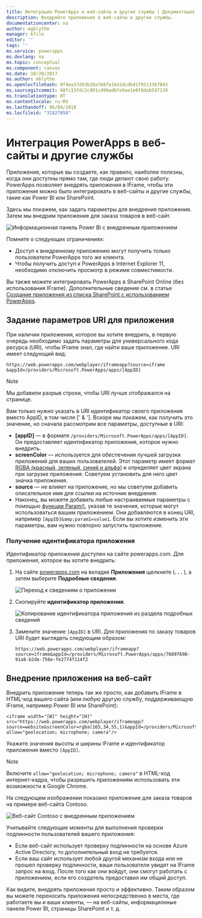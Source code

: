 ```yaml
---
title: Интеграция PowerApps в веб-сайты и другие службы | Документация Майкрософт
description: Внедряйте приложения в веб-сайты и другие службы.
documentationcenter: na
author: mgblythe
manager: kfile
editor: ''
tags: ''
ms.service: powerapps
ms.devlang: na
ms.topic: conceptual
ms.component: canvas
ms.date: 10/20/2017
ms.author: mblythe
ms.openlocfilehash: 0f4ea37d93b20a768fa16d1dcdb41f921336f043
ms.sourcegitcommit: 68fc13fdc2c991c499ad6fe9ae1e0f8dab597139
ms.translationtype: HT
ms.contentlocale: ru-RU
ms.lasthandoff: 06/04/2018
ms.locfileid: "31827058"
---
```

# <a name="integrate-powerapps-into-websites-and-other-services"></a>Интеграция PowerApps в веб-сайты и другие службы
Приложения, которые вы создаете, как правило, наиболее полезны, когда они доступны прямо там, где люди делают свою работу. PowerApps позволяет внедрять приложения в IFrame, чтобы эти приложения можно было интегрировать в веб-сайты и другие службы, такие как Power BI или SharePoint.

Здесь мы покажем, как задать параметры для внедрения приложения. Затем мы внедрим приложение для заказа товаров в веб-сайт.

![Информационная панель Power BI с внедренным приложением](./media/embed-apps-dev/embed-dashboard.png)

Помните о следующих ограничениях:

* Доступ к внедренному приложению могут получить только пользователи PowerApps того же клиента.
* Чтобы получить доступ к PowerApps в Internet Explorer 11, необходимо отключить просмотр в режиме совместимости.

Вы также можете интегрировать PowerApps в SharePoint Online (без использования IFrame). Дополнительные сведения см. в статье [Создание приложения из списка SharePoint с использованием PowerApps](../canvas-apps/generate-app-from-sharepoint-list-interface.md).

## <a name="set-uri-parameters-for-your-app"></a>Задание параметров URI для приложения
При наличии приложения, которое вы хотите внедрить, в первую очередь необходимо задать параметры для универсального кода ресурса (URI), чтобы IFrame знал, где найти ваше приложение. URI имеет следующий вид:

```
https://web.powerapps.com/webplayer/iframeapp?source=iframe
&appId=/providers/Microsoft.PowerApps/apps/[AppID]
```

> [!NOTE]
> Мы добавили разрыв строки, чтобы URI лучше отображался на странице.

Вам только нужно указать в URI идентификатор своего приложения вместо AppID, в том числе [' & ']. Вскоре мы покажем, как получить это значение, но сначала рассмотрим все параметры, доступные в URI:

* **[appID]** — в формате `/providers/Microsoft.PowerApps/apps/[AppID]`. Он предоставляет идентификатор приложения, которое нужно внедрить.
* **screenColor** — используется для обеспечения лучшей загрузки приложений для ваших пользователей. Этот параметр имеет формат [RGBA (красный, зеленый, синий и альфа)](../canvas-apps/functions/function-colors.md) и определяет цвет экрана при загрузке приложения. Советуем установить для него цвет значка приложения.
* **source** — не влияет на приложение, но мы советуем добавить описательное имя для ссылки на источник внедрения.
* Наконец, вы можете добавить любые настраиваемые параметры с помощью [функции Param()](../canvas-apps/functions/function-param.md), указав те значения, которые могут использоваться вашим приложением. Они добавляются в конец URI, например `[AppID]&amp;param1=value1`. Если вы хотите изменить эти параметры, вам нужно повторно запустить приложение.

### <a name="get-the-app-id"></a>Получение идентификатора приложения
Идентификатор приложения доступен на сайте powerapps.com. Для приложения, которое вы хотите внедрить:

1. На сайте [powerapps.com](https://powerapps.microsoft.com) на вкладке **Приложения** щелкните (**. . .** ), а затем выберите **Подробные сведения**.
   
    ![Переход к сведениям о приложении](./media/embed-apps-dev/details.png)
2. Скопируйте **идентификатор приложения**.
   
    ![Копирование идентификатора приложения из раздела подробных сведений](./media/embed-apps-dev/app-id.png)
3. Замените значение `[AppID]` в URI. Для приложения по заказу товаров URI будет выглядеть следующим образом:
   
    ```
    https://web.powerapps.com/webplayer/iframeapp?source=iframe&appId=/providers/Microsoft.PowerApps/apps/76897698-91a8-b2de-756e-fe2774f114f2
    ```

## <a name="embed-your-app-in-a-website"></a>Внедрение приложения на веб-сайт
Внедрить приложение теперь так же просто, как добавить IFrame в HTML-код вашего сайта (или любую другую службу, поддерживающую IFrame, например Power BI или SharePoint):

```
<iframe width="[W]" height="[H]" src="https://web.powerapps.com/webplayer/iframeapp?source=website&screenColor=rgba(165,34,55,1)&appId=/providers/Microsoft.PowerApps/apps/[AppID]" allow="geolocation; microphone; camera"/>
```

Укажите значения высоты и ширины IFrame и идентификатор приложения вместо `[AppID]`.

> [!NOTE]
> Включите `allow="geolocation; microphone; camera"` в HTML-код интернет-кадра, чтобы разрешить приложениям использовать эти возможности в Google Chrome.

На следующем изображении показано приложение для заказа товаров на примере веб-сайта Contoso.

![Веб-сайт Contoso с внедренным приложением](./media/embed-apps-dev/contoso-website.png)

Учитывайте следующие моменты для выполнения проверки подлинности пользователей вашего приложения:

* Если веб-сайт использует проверку подлинности на основе Azure Active Directory, то дополнительный вход не требуется.
* Если ваш сайт использует любой другой механизм входа или не прошел проверку подлинности, ваши пользователи увидят на IFrame запрос на вход. После того как они войдут, они смогут работать с приложением, если его создатель предоставил им общий доступ.

Как видите, внедрять приложения просто и эффективно. Таким образом вы можете переносить приложения непосредственно в места, где работаете вы и ваши клиенты, — на веб-сайты, информационные панели Power BI, страницы SharePoint и т. д.

